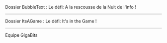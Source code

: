 Dossier BubbleText : 
Le défi: A la rescousse de la Nuit de l'info !
______________________________________________________________________________________________________________________________
Dossier ItsAGame : 
Le défi: It's in the Game !
______________________________________________________________________________________________________________________________
  
  Equipe GigaBits
